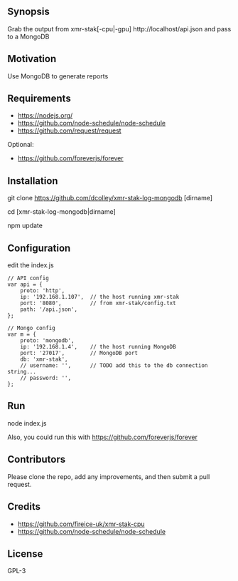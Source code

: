 ## Synopsis

Grab the output from xmr-stak[-cpu|-gpu] http://localhost/api.json and pass to a MongoDB

## Motivation

Use MongoDB to generate reports

## Requirements

* https://nodejs.org/
* https://github.com/node-schedule/node-schedule
* https://github.com/request/request

Optional:

* https://github.com/foreverjs/forever

## Installation

git clone https://github.com/dcolley/xmr-stak-log-mongodb [dirname]

cd [xmr-stak-log-mongodb|dirname]

npm update

## Configuration

edit the index.js
```
// API config
var api = {
	proto: 'http',
	ip: '192.168.1.107',  // the host running xmr-stak
	port: '8080',         // from xmr-stak/config.txt
	path: '/api.json',
};

// Mongo config
var m = {
	proto: 'mongodb',
	ip: '192.168.1.4',    // the host running MongoDB
	port: '27017',        // MongoDB port
	db: 'xmr-stak',
	// username: '',      // TODO add this to the db connection string...
	// password: '',
};
```

## Run

node index.js

Also, you could run this with https://github.com/foreverjs/forever

## Contributors

Please clone the repo, add any improvements, and then submit a pull request.

## Credits

* https://github.com/fireice-uk/xmr-stak-cpu
* https://github.com/node-schedule/node-schedule

## License

GPL-3
